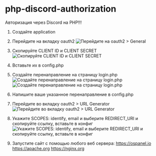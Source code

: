 # php-discord-authorization
Авторизация через Discord на PHP!!!

1. Создайте application
2. Перейдите на вкладку oauth2
![Перейдите на oauth2 > General](https://github.com/sscefalix/php-discord-authorization/blob/main/images/to_oauth2.png?raw=true)
3. Скопируйте CLIENT ID и CLIENT SECRET
![Скопируйте CLIENT ID и CLIENT SECRET](https://github.com/sscefalix/php-discord-authorization/blob/main/images/copy_all.png?raw=true)
4. Вставьте их в config.php
5. Создайте перенаправление на страницу login.php
![Создайте перенаправление на страницу login.php](https://github.com/sscefalix/php-discord-authorization/blob/main/images/add_redirect_to_login.png?raw=true)
![Создайте перенаправление на страницу login.php](https://github.com/sscefalix/php-discord-authorization/blob/main/images/add_redirect_to_login2.png?raw=true)
6. Напишите ваше указанное перенаправление в config.php

7. Перейдите во вкладку oauth2 > URL Generator
![Перейдите во вкладку oauth2 > URL Generator](https://github.com/sscefalix/php-discord-authorization/blob/main/images/to_url_generator.png?raw=true)
8. Укажите SCOPES: identify, email и выберите REDIRECT_URI и скопируйте ссылку, вставьте в конфиг
![Укажите SCOPES: identify, email и выберите REDIRECT_URI и скопируйте ссылку, вставьте в конфиг](https://github.com/sscefalix/php-discord-authorization/blob/main/images/url_generator.png?raw=true)

9. Запустите сайт с помощью любого веб сервера:
https://ospanel.io
https://apache.org
https://nginx.org

